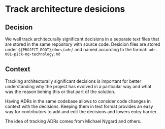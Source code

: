 # Track architecture desicions

## Decision

We well track architecurally significant decisions in a separate text files that are stored
in the same repository with source code. Desicion files are stored under 
`${PROJECT_ROOT}/docs/adr/` and named according to the format: 
```adr-001-pick-mq-technology.md```

## Context

Tracking architecturally significant decisions is important for better understanding why the project
has evolved in a particular way and what was the reason behing this or that part of the solution.

Having ADRs in the same codebase allows to consider code changes in context with the decisions.
Keeping them in text format provides an easy way for contributors to add and edit the decisions and
lowers entry barrier.

The idea of tracking ADRs comes from Michael Nygard and others.
